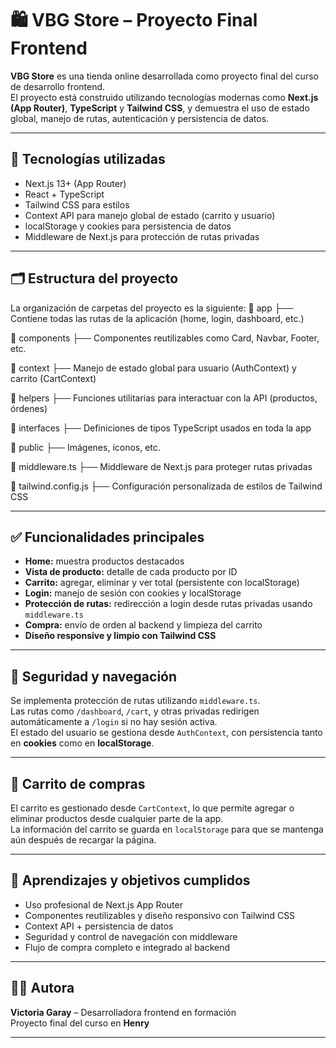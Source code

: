 # 🛍️ VBG Store – Proyecto Final Frontend

**VBG Store** es una tienda online desarrollada como proyecto final del curso de desarrollo frontend.  
El proyecto está construido utilizando tecnologías modernas como **Next.js (App Router)**, **TypeScript** y **Tailwind CSS**, y demuestra el uso de estado global, manejo de rutas, autenticación y persistencia de datos.

---

## 🚀 Tecnologías utilizadas

- Next.js 13+ (App Router)
- React + TypeScript
- Tailwind CSS para estilos
- Context API para manejo global de estado (carrito y usuario)
- localStorage y cookies para persistencia de datos
- Middleware de Next.js para protección de rutas privadas

---

## 🗂️ Estructura del proyecto

La organización de carpetas del proyecto es la siguiente:
📁 app
├── Contiene todas las rutas de la aplicación (home, login, dashboard, etc.)

📁 components
├── Componentes reutilizables como Card, Navbar, Footer, etc.

📁 context
├── Manejo de estado global para usuario (AuthContext) y carrito (CartContext)

📁 helpers
├── Funciones utilitarias para interactuar con la API (productos, órdenes)

📁 interfaces
├── Definiciones de tipos TypeScript usados en toda la app

📁 public
├── Imágenes, íconos, etc.

📄 middleware.ts
├── Middleware de Next.js para proteger rutas privadas

📄 tailwind.config.js
├── Configuración personalizada de estilos de Tailwind CSS


---

## ✅ Funcionalidades principales

- **Home:** muestra productos destacados
- **Vista de producto:** detalle de cada producto por ID
- **Carrito:** agregar, eliminar y ver total (persistente con localStorage)
- **Login:** manejo de sesión con cookies y localStorage
- **Protección de rutas:** redirección a login desde rutas privadas usando `middleware.ts`
- **Compra:** envío de orden al backend y limpieza del carrito
- **Diseño responsive y limpio con Tailwind CSS**

---

## 🔐 Seguridad y navegación

Se implementa protección de rutas utilizando `middleware.ts`.  
Las rutas como `/dashboard`, `/cart`, y otras privadas redirigen automáticamente a `/login` si no hay sesión activa.  
El estado del usuario se gestiona desde `AuthContext`, con persistencia tanto en **cookies** como en **localStorage**.

---

## 🛒 Carrito de compras

El carrito es gestionado desde `CartContext`, lo que permite agregar o eliminar productos desde cualquier parte de la app.  
La información del carrito se guarda en `localStorage` para que se mantenga aún después de recargar la página.

---

## 🎯 Aprendizajes y objetivos cumplidos

- Uso profesional de Next.js App Router
- Componentes reutilizables y diseño responsivo con Tailwind CSS
- Context API + persistencia de datos
- Seguridad y control de navegación con middleware
- Flujo de compra completo e integrado al backend

---

## 👩‍💻 Autora

**Victoria Garay** – Desarrolladora frontend en formación  
Proyecto final del curso en **Henry**

---


